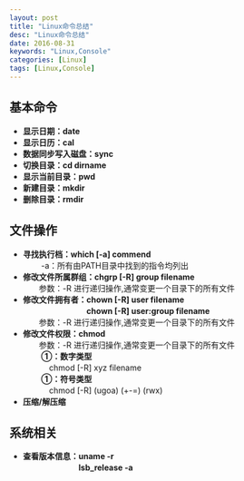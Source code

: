 ```yaml
---
layout: post
title: "Linux命令总结"
desc: "Linux命令总结"
date: 2016-08-31
keywords: "Linux,Console"
categories: [Linux]
tags: [Linux,Console]
---
```


## 基本命令
* **显示日期：date**
* **显示日历：cal**
* **数据同步写入磁盘：sync**
* **切换目录：cd dirname**
* **显示当前目录：pwd**
* **新建目录：mkdir**
* **删除目录：rmdir**

## 文件操作
* **寻找执行档：which [-a] commend**  
　　 -a：所有由PATH目录中找到的指令均列出  
* **修改文件所属群组：chgrp [-R] group filename**  
　　参数：-R 进行递归操作,通常变更一个目录下的所有文件  
* **修改文件拥有者：chown [-R] user filename**  
　　　　　　　　**chown [-R] user:group filename**  
　　参数：-R 进行递归操作,通常变更一个目录下的所有文件  
* **修改文件权限：chmod**  
　　参数：-R 进行递归操作,通常变更一个目录下的所有文件  
　　 **①：数字类型**  
　　　  chmod [-R] xyz filename  
　　 **①：符号类型**  
　　　  chmod [-R] (ugoa) (+-=) (rwx)  
* **压缩/解压缩**  

## 系统相关  
* **查看版本信息：uname -r**  
　　　　　　　**lsb_release -a**  
